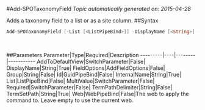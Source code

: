 #Add-SPOTaxonomyField
*Topic automatically generated on: 2015-04-28*

Adds a taxonomy field to a list or as a site column.
##Syntax
```powershell
Add-SPOTaxonomyField [-List [<ListPipeBind>]] -DisplayName [<String>] -InternalName [<String>] -TermSetPath [<String>] [-TermPathDelimiter [<String>]] [-Group [<String>]] [-Id [<GuidPipeBind>]] [-AddToDefaultView [<SwitchParameter>]] [-MultiValue [<SwitchParameter>]] [-Required [<SwitchParameter>]] [-FieldOptions [<AddFieldOptions>]] [-Web [<WebPipeBind>]]
```
&nbsp;

##Parameters
Parameter|Type|Required|Description
---------|----|--------|-----------
AddToDefaultView|SwitchParameter|False|
DisplayName|String|True|
FieldOptions|AddFieldOptions|False|
Group|String|False|
Id|GuidPipeBind|False|
InternalName|String|True|
List|ListPipeBind|False|
MultiValue|SwitchParameter|False|
Required|SwitchParameter|False|
TermPathDelimiter|String|False|
TermSetPath|String|True|
Web|WebPipeBind|False|The web to apply the command to. Leave empty to use the current web.
